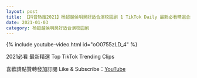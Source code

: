 ```yaml
---
layout: post
title: 【抖音熱搜2021】杨超越侯明昊好适合演校园剧 1 TikTok Daily 最新必看精選合集2021 01 03
date: 2021-01-03
category: 杨超越侯明昊好适合演校园剧
---
```


{% include youtube-video.html id="oO0755zLD_4" %}

2021必看 最新精選 Top TikTok Trending Clips

喜歡請點贊轉發加訂閱 Like & Subscribe：[YouTube](https://www.youtube.com/channel/UCAoR7VcanIPd04uEq_GIylA/videos)

